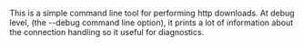 This is a simple command line tool for performing http downloads.  At debug level,
(the --debug command line option), it prints a lot of information about the
connection handling so it useful for diagnostics. 
